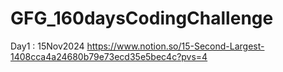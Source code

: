 # GFG_160daysCodingChallenge

Day1 : 15Nov2024 https://www.notion.so/15-Second-Largest-1408cca4a24680b79e73ecd35e5bec4c?pvs=4 
